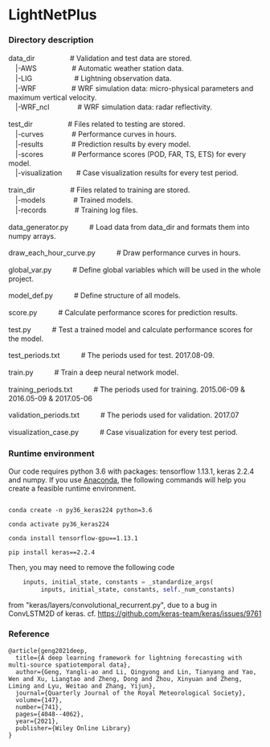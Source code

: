 
# LightNetPlus
### Directory description
data_dir　　　　　\# Validation and test data are stored. <br>
　|-AWS　　　　　\# Automatic weather station data. <br>
　|-LIG　　　　　　\# Lightning observation data. <br>
　|-WRF　　　　　\# WRF simulation data: micro-physical parameters and maximum vertical velocity. <br>
　|-WRF_ncl　　　　\# WRF simulation data: radar reflectivity. <br>

test_dir　　　　　\# Files related to testing are stored. <br>
　|-curves　　　　\# Performance curves in hours. <br>
　|-results　　　　\# Prediction results by every model. <br>
　|-scores　　　　\# Performance scores (POD, FAR, TS, ETS) for every model. <br>
　|-visualization　　\# Case visualization results for every test period. <br>

train_dir　　　　　\# Files related to training are stored. <br>
　|-models　　　　\# Trained models. <br>
　|-records　　　　\# Training log files. <br>

data_generator.py　　　\# Load data from data_dir and formats them into numpy arrays.

draw_each_hour_curve.py　　　\# Draw performance curves in hours.

global_var.py　　　\# Define global variables which will be used in the whole project.

model_def.py　　　\# Define structure of all models.

score.py　　　\# Calculate performance scores for prediction results.

test.py　　　\# Test a trained model and calculate performance scores for the model.

test_periods.txt　　　\# The periods used for test. 2017.08-09.

train.py　　　\# Train a deep neural network model.

training_periods.txt　　　\# The periods used for training. 2015.06-09 & 2016.05-09 & 2017.05-06

validation_periods.txt　　　\# The periods used for validation. 2017.07

visualization_case.py　　　\# Case visualization for every test period.
### Runtime environment
Our code requires python 3.6 with packages: tensorflow 1.13.1, keras 2.2.4 and numpy. If you use [Anaconda](https://www.anaconda.com/), the following commands will help you create a feasible runtime environment.
~~~~~~~~~~~~~~~~~~~~~~~~~~~~~~~~~~~~~~~~~~~~~~~~~~~~~~

conda create -n py36_keras224 python=3.6

conda activate py36_keras224 

conda install tensorflow-gpu==1.13.1

pip install keras==2.2.4

~~~~~~~~~~~~~~~~~~~~~~~~~~~~~~~~~~~~~~~~~~~~~~~~~~~~~~
Then, you may need to remove the following code 
```python
    inputs, initial_state, constants = _standardize_args(
         inputs, initial_state, constants, self._num_constants)
```
from "keras/layers/convolutional_recurrent.py", due to a bug in ConvLSTM2D of keras. cf. https://github.com/keras-team/keras/issues/9761

### Reference  
```
@article{geng2021deep,
  title={A deep learning framework for lightning forecasting with multi-source spatiotemporal data},
  author={Geng, Yangli-ao and Li, Qingyong and Lin, Tianyang and Yao, Wen and Xu, Liangtao and Zheng, Dong and Zhou, Xinyuan and Zheng, Liming and Lyu, Weitao and Zhang, Yijun},
  journal={Quarterly Journal of the Royal Meteorological Society},
  volume={147},
  number={741},
  pages={4048--4062},
  year={2021},
  publisher={Wiley Online Library}
}
```
